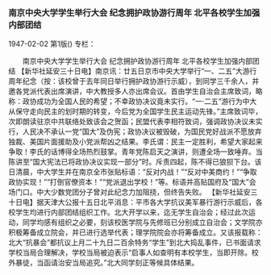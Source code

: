 ### 南京中央大学学生举行大会  纪念拥护政协游行周年  北平各校学生加强内部团结

1947-02-02
第1版()
专栏：

　　南京中央大学学生举行大会
    纪念拥护政协游行周年
    北平各校学生加强内部团结
    【新华社延安三十日电】南京讯：廿五日京市中央大学举行“一、二五”大游行周年纪念（按：该校曾于去年同日举行拥护政协游行示威），到同学三千余人，并邀各党派代表出席演讲，中大教授多人亦出席会议。首由学生自治会主席致词，略称：政协成功为全国人民的希望；不幸政协决议竟未实行。“一·二五”游行为中大从保守走向民主的划时期的转变，今后党为全国学生民主运动先锋。”主席致词毕，次即朗读驻京中共联络处致该会之贺函；民盟代表李相符致词，强调政协决议未实行，人民决不承认一党“国大”及伪宪；政协决议被毁破，为国民党好战派不愿放弃独裁、美国片面援助及小党派帮凶之结果。李氏谓：民主一定胜利，希望大家起来争取！李氏的话博得全场热烈鼓掌。青年党陈启天之演讲，则遭全场一致唾弃。当陈讲至“国大宪法已将政协决议实现一部分”时。斥责四起，陈不得已狼狈下台。该日清晨，中大学生并在南京全市张贴标语：“反对内战！”“反对中美商约！”“争取政协实现！”“打倒官僚资本！”“党派退出学校！”等。标语并高贴国府及“国大”会场门口。中大少数党团分子曾对此纪念力加阻挠，但终告失败。
    【新华社延安三十日电】据天津大公报十五日北平消息：平市各大学抗议美军暴行游行示威后，各校学生均进行内部团结组织工作。北大开学以来，迄无学生自治会；经过此次运动，同学均感有组织之必要，刻该校医学院与先修班已分别成立自治会；文学院亦积极筹备成立院会，并已进行选举代表；理学院院会亦将筹备成立。又该报载称：北大“抗暴会”都抗议上月二十九日二百余特务“学生”到北大捣乱事件，已书面请求学校当局合理解决，学校当局被迫表示“启事人如查明有本校学生，当即开除。校外暴徒，当函请治安当局追究。”北大同学刻正等候具体结果。
